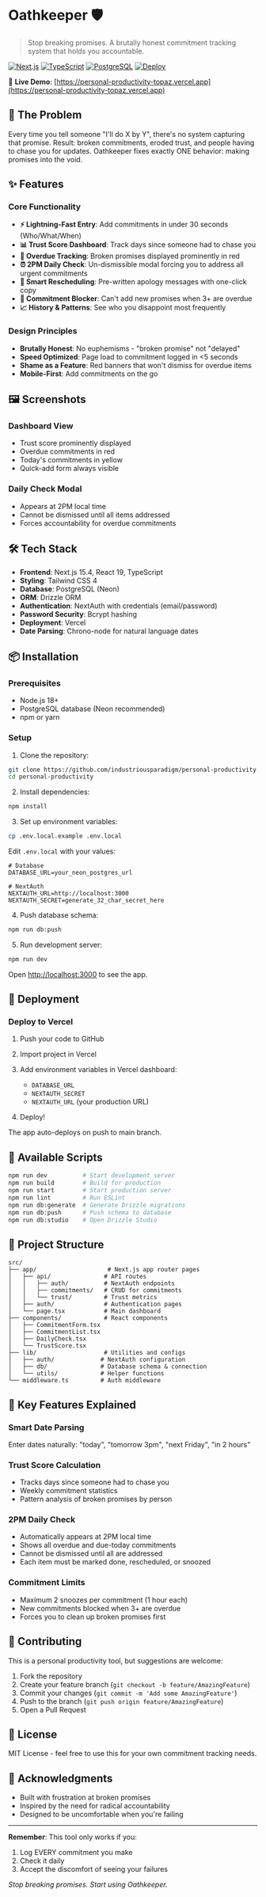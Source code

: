 # Oathkeeper 🛡️

> Stop breaking promises. A brutally honest commitment tracking system that holds you accountable.

[![Next.js](https://img.shields.io/badge/Next.js-15.4-black)](https://nextjs.org/)
[![TypeScript](https://img.shields.io/badge/TypeScript-5.0-blue)](https://www.typescriptlang.org/)
[![PostgreSQL](https://img.shields.io/badge/PostgreSQL-Neon-green)](https://neon.tech/)
[![Deploy](https://img.shields.io/badge/Deploy-Vercel-black)](https://vercel.com)

🔗 **Live Demo**: [https://personal-productivity-topaz.vercel.app](https://personal-productivity-topaz.vercel.app)

## 🎯 The Problem

Every time you tell someone "I'll do X by Y", there's no system capturing that promise. Result: broken commitments, eroded trust, and people having to chase you for updates. Oathkeeper fixes exactly ONE behavior: making promises into the void.

## ✨ Features

### Core Functionality
- **⚡ Lightning-Fast Entry**: Add commitments in under 30 seconds (Who/What/When)
- **📊 Trust Score Dashboard**: Track days since someone had to chase you
- **🔴 Overdue Tracking**: Broken promises displayed prominently in red
- **⏰ 2PM Daily Check**: Un-dismissible modal forcing you to address all urgent commitments
- **📅 Smart Rescheduling**: Pre-written apology messages with one-click copy
- **🚫 Commitment Blocker**: Can't add new promises when 3+ are overdue
- **📈 History & Patterns**: See who you disappoint most frequently

### Design Principles
- **Brutally Honest**: No euphemisms - "broken promise" not "delayed"
- **Speed Optimized**: Page load to commitment logged in <5 seconds
- **Shame as a Feature**: Red banners that won't dismiss for overdue items
- **Mobile-First**: Add commitments on the go

## 🖼️ Screenshots

### Dashboard View
- Trust score prominently displayed
- Overdue commitments in red
- Today's commitments in yellow
- Quick-add form always visible

### Daily Check Modal
- Appears at 2PM local time
- Cannot be dismissed until all items addressed
- Forces accountability for overdue commitments

## 🛠️ Tech Stack

- **Frontend**: Next.js 15.4, React 19, TypeScript
- **Styling**: Tailwind CSS 4
- **Database**: PostgreSQL (Neon)
- **ORM**: Drizzle ORM
- **Authentication**: NextAuth with credentials (email/password)
- **Password Security**: Bcrypt hashing
- **Deployment**: Vercel
- **Date Parsing**: Chrono-node for natural language dates

## 📦 Installation

### Prerequisites
- Node.js 18+
- PostgreSQL database (Neon recommended)
- npm or yarn

### Setup

1. Clone the repository:
```bash
git clone https://github.com/industriousparadigm/personal-productivity.git
cd personal-productivity
```

2. Install dependencies:
```bash
npm install
```

3. Set up environment variables:
```bash
cp .env.local.example .env.local
```

Edit `.env.local` with your values:
```env
# Database
DATABASE_URL=your_neon_postgres_url

# NextAuth
NEXTAUTH_URL=http://localhost:3000
NEXTAUTH_SECRET=generate_32_char_secret_here
```

4. Push database schema:
```bash
npm run db:push
```

5. Run development server:
```bash
npm run dev
```

Open [http://localhost:3000](http://localhost:3000) to see the app.

## 🚀 Deployment

### Deploy to Vercel

1. Push your code to GitHub
2. Import project in Vercel
3. Add environment variables in Vercel dashboard:
   - `DATABASE_URL`
   - `NEXTAUTH_SECRET` 
   - `NEXTAUTH_URL` (your production URL)

4. Deploy!

The app auto-deploys on push to main branch.

## 📝 Available Scripts

```bash
npm run dev          # Start development server
npm run build        # Build for production
npm run start        # Start production server
npm run lint         # Run ESLint
npm run db:generate  # Generate Drizzle migrations
npm run db:push      # Push schema to database
npm run db:studio    # Open Drizzle Studio
```

## 📂 Project Structure

```
src/
├── app/                    # Next.js app router pages
│   ├── api/               # API routes
│   │   ├── auth/          # NextAuth endpoints
│   │   ├── commitments/   # CRUD for commitments
│   │   └── trust/         # Trust metrics
│   ├── auth/              # Authentication pages
│   └── page.tsx           # Main dashboard
├── components/            # React components
│   ├── CommitmentForm.tsx
│   ├── CommitmentList.tsx
│   ├── DailyCheck.tsx
│   └── TrustScore.tsx
├── lib/                   # Utilities and configs
│   ├── auth/             # NextAuth configuration
│   ├── db/               # Database schema & connection
│   └── utils/            # Helper functions
└── middleware.ts         # Auth middleware
```

## 🔑 Key Features Explained

### Smart Date Parsing
Enter dates naturally: "today", "tomorrow 3pm", "next Friday", "in 2 hours"

### Trust Score Calculation
- Tracks days since someone had to chase you
- Weekly commitment statistics
- Pattern analysis of broken promises by person

### 2PM Daily Check
- Automatically appears at 2PM local time
- Shows all overdue and due-today commitments
- Cannot be dismissed until all are addressed
- Each item must be marked done, rescheduled, or snoozed

### Commitment Limits
- Maximum 2 snoozes per commitment (1 hour each)
- New commitments blocked when 3+ are overdue
- Forces you to clean up broken promises first

## 🤝 Contributing

This is a personal productivity tool, but suggestions are welcome:

1. Fork the repository
2. Create your feature branch (`git checkout -b feature/AmazingFeature`)
3. Commit your changes (`git commit -m 'Add some AmazingFeature'`)
4. Push to the branch (`git push origin feature/AmazingFeature`)
5. Open a Pull Request

## 📄 License

MIT License - feel free to use this for your own commitment tracking needs.

## 🙏 Acknowledgments

- Built with frustration at broken promises
- Inspired by the need for radical accountability
- Designed to be uncomfortable when you're failing

---

**Remember**: This tool only works if you:
1. Log EVERY commitment you make
2. Check it daily
3. Accept the discomfort of seeing your failures

*Stop breaking promises. Start using Oathkeeper.*